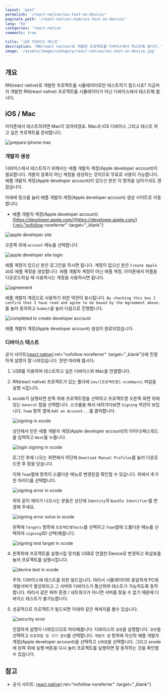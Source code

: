 ```yaml
---
layout: 'post'
permalink: '/react-native/ios-test-on-device/'
paginate_path: '/react-native/:num/ios-test-on-device/'
lang: 'ko'
categories: 'react-native'
comments: true

title: 'iOS 디바이스 테스트'
description: 'RN(react native)로 개발한 프로젝트를 디바이스에서 테스트해 봅시다.'
image: '/assets/images/category/react-native/ios-test-on-device.jpg'
---
```



## 개요
RN(react native)로 개발한 프로젝트를 시뮬레이터로만 테스트하기 힘드시죠? 지금까지 개발한 RN(react native) 프로젝트를 시뮬레이터가 아닌 디바이스에서 테스트해 봅시다.

## iOS / Mac
아이폰에서 테스트하려면 Mac이 있어야겠죠. Mac과 iOS 디바이스 그리고 테스트 하고 싶은 프로젝트를 준비합니다.

![prepare iphone mac](/assets/images/category/react-native/ios-test-on-device/mac-iphone.jpg)

### 개발자 생성
디바이스에서 테스트하기 위해서는 애플 개발자 계정(Apple developer account)이 필요합니다. 개발자 등록이 아닌 계정을 생성하는 것이므로 무료로 사용이 가능합니다. 애플 개발자 계정(Apple developer account)이 있으신 분은 이 항목을 넘어가셔도 괜찮습니다.

아래에 링크를 눌러 애플 개발자 계정(Apple developer account) 생성 사이트로 이동합니다.

- 애플 개발자 계정(Apple developer account): [https://developer.apple.com/](https://developer.apple.com/){:rel="nofollow noreferrer" :target="_blank"}

![apple developer site](/assets/images/category/react-native/ios-test-on-device/apple-developer-site.png)

오른쪽 위에 ```account``` 메뉴를 선택합니다.

![apple developer site login](/assets/images/category/react-native/ios-test-on-device/apple-developer-site-login.png)

애플 계정이 있으신 분은 로그인을 하시면 됩니다. 계정이 없으신 분은 ```Create Apple ID```로 애플 계정을 생성합니다. 애플 개발자 계정이 아닌 애플 계정, 아이폰에서 어플을 다운로드하실 때 사용하시는 계정을 사용하시면 됩니다.

![agreement](/assets/images/category/react-native/ios-test-on-device/agreement.png)

애플 개발자 계정으로 사용하기 위한 약관이 표시됩니다. ```By checking this box I confirm that I have read and agree to be bound by the Agreement above.```를 눌러 동의하고 ```Submit```을 눌러 다음으로 진행합니다.

![completed to create developer account](/assets/images/category/react-native/ios-test-on-device/completed-create-account.png)

애플 개발자 계정(Apple developer account) 생성이 완료되었습니다.

### 디바이스 테스트
공식 사이트([react native](https://facebook.github.io/react-native/docs/running-on-device){:rel="nofollow noreferrer" :target="_blank"})에 친절하게 설명이 잘 나와있습니다. 한번 따라해 봅시다.

1. USB를 이용하여 테스트하고 싶은 디바이스와 Mac을 연결합니다.
1. RN(react native) 프로젝트가 있는 폴더에 ```ios/[프로젝트명].xcodeproj``` 파일을 실행 시킵니다.
1. xcode가 실행되면 왼쪽 위에 프로젝트명을 선택하고 프로젝트명 오른쪽 화면 위에 있는 ```General``` 탭을 선택합니다. 스크롤을 해서 내려가다보면 ```Signing``` 섹션이 보입니다. ```Team``` 항목 옆에 ```Add an Account...```를 클릭합니다.

    ![signing in xcode](/assets/images/category/react-native/ios-test-on-device/signing.png)

    상단에서 만든 애플 개발자 계정(Apple developer account)의 아이디/패스워드를 입력하고 ```Next```를 누릅니다.

    ![login signing in xcode](/assets/images/category/react-native/ios-test-on-device/signing-login.png)

    로그인 후에 나오는 화면에서 하단에 ```Download Manual Profiles```를 눌러 다운로드한 후 창을 닫습니다.


    이제 ```Team```옆에 항목이 드롭다운 메뉴로 변경된걸 확인할 수 있습니다. 위에서 추가한 아이디를 선택합니다.

    ![signing error in xcode](/assets/images/category/react-native/ios-test-on-device/signing-error.png)

    위와 같이 에러가 나오시는 분들은 상단에 ```Identity```의 ```Bundle Identifier```를 변경해 주세요.

    ![signing error solve in xcode](/assets/images/category/react-native/ios-test-on-device/signing-error-solve.png)

    왼쪽에 ```Targets``` 항목에 ```프로젝트명Tests```를 선택하고 ```Team```옆에 드롭다운 메뉴를 선택하여 ```signing```(ID 선택)해줍니다.

    ![signing test target in xcode](/assets/images/category/react-native/ios-test-on-device/signing-target-test.png)
1. 왼쪽위에 프로젝트를 실행시킬 장치를 USB로 연결한 Device로 변경하고 화살표를 눌러 프로젝트를 실행시킵니다.

    ![device test in xcode](/assets/images/category/react-native/ios-test-on-device/device-test.png)

    주의: 디바이스에 테스트를 위한 빌드입니다. 따라서 시뮬레이터와 동일하게 PC에 개발서버가 활성화되고 그 서버와 디바이스가 통신하여 테스트가 가능하도록 동작합니다. 따라서 같은 Wifi 환경 / 네트워크가 아니면 서버를 찾을 수 없기 때문에 디바이스 테스트가 불가능합니다.

1. 성공적으로 프로젝트가 빌드되면 아래와 같은 메세지를 볼수 있습니다.

    ![security error](/assets/images/category/react-native/ios-test-on-device/security-error.png)

    친절하게 설명이 나와있으므로 따라해봅니다. 디바이스의 ```설정```을 실행합니다. ```일반```을 선택하고 ```프로파일 및 기기 관리```를 선택합니다. ```개발자 앱``` 항목에 자신의 애플 개발자 계정(Apple developer account)을 선택하고 ```신뢰함```을 선택합니다. 그리고 xcode에 왼쪽 위에 실행 버튼을 다시 눌러 프로젝트를 실행하면 잘 동작하는 것을 확인할 수 있습니다.

## 참고
- 공식 사이트: [react native](https://facebook.github.io/react-native/docs/running-on-device){:rel="nofollow noreferrer" :target="_blank"}
